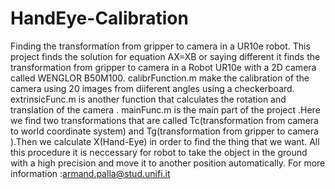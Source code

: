 # HandEye-Calibration
Finding the transformation from gripper to camera in a UR10e robot.
This project finds the solution for equation AX=XB or saying different it finds the transformation from gripper to camera in a Robot UR10e with a 2D camera called WENGLOR B50M100.
calibrFunction.m make the calibration of the camera using 20 images from diiferent angles using a checkerboard.
extrinsicFunc.m is another function  that calculates the rotation and translation of the camera .
mainFunc.m is the main part of the project .Here we find two transformations that are called Tc(transformation from camera to world coordinate system) and
Tg(transformation from gripper to camera ).Then we calculate X(Hand-Eye) in order to find the thing that we want.
All this procedure it is neccessary for robot to take the object in the ground with a high precision and move it to another position automatically.
For more information :armand.palla@stud.unifi.it
